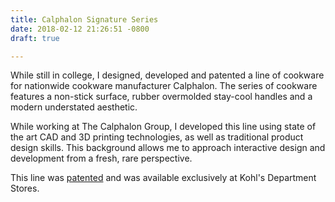 ```yaml
---
title: Calphalon Signature Series
date: 2018-02-12 21:26:51 -0800
draft: true

---
```


While still in college, I designed, developed and patented a line of cookware for nationwide cookware manufacturer Calphalon.  The series of cookware features a non-stick surface, rubber overmolded stay-cool handles and a modern understated aesthetic.

While working at The Calphalon Group, I developed this line using state of the art CAD and 3D printing technologies, as well as traditional product design skills.  This background allows me to approach interactive design and development from a fresh, rare perspective.

This line was [patented](http://bit.ly/bkZTA2) and was available exclusively at Kohl's Department Stores.

